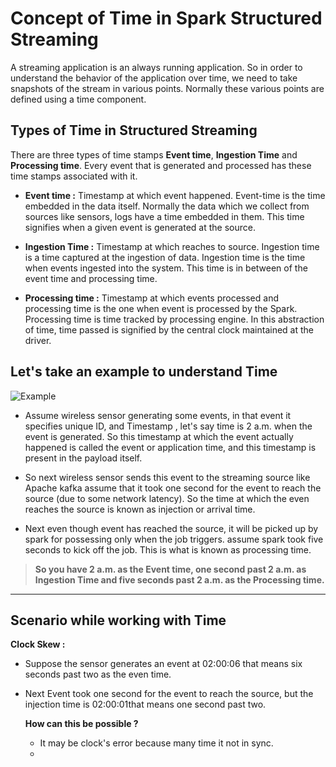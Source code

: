 
# Concept of Time in Spark Structured Streaming

A streaming application is an always running application. So in order to understand the behavior of the application over time, we need to take snapshots of the stream in various points. Normally these various points are defined using a time component.

## Types of Time in Structured Streaming
There are three types of time stamps **Event time**, **Ingestion Time** and **Processing time**. Every event that is generated and processed has these time stamps associated with it.

 - **Event time :**  Timestamp at which event happened. Event-time is the time embedded in the data itself. Normally the data which we collect from sources like sensors, logs have a time embedded in them. This time signifies when a given event is generated at the source.
   
 - **Ingestion Time :** Timestamp at which reaches to source. Ingestion time is a time captured at the ingestion of data. Ingestion time is the time when events ingested into the system. This time is in between of the event time and processing time.
 - **Processing time :** Timestamp at which events processed and processing time is the one when event is processed by the Spark. Processing time is time tracked by processing engine. In this abstraction of time, time passed is signified by the central clock maintained at the driver.

## Let's take an example to understand Time
![Example](https://github.com/gurditsingh/blog/blob/gh-pages/_screenshots/Streaming.jpg?raw=true)

 - Assume wireless sensor generating some events, in that event it specifies unique ID, and Timestamp , let's say time is 2 a.m. when the event is generated. So this timestamp at which the event actually happened is called the event or application time, and this timestamp is present in the payload itself.
 
 - So next wireless sensor sends this event to the streaming source like Apache kafka assume that it took one second for the event to reach the source (due to some network latency). So the time at which the even reaches the source is known as injection or arrival time.
 
 - Next even though event has reached the source, it will be picked up by spark for possessing only when the job triggers. assume spark took five seconds to kick off the job. This is what is known as processing time.
 

> **So you have 2 a.m. as the Event time, one second past 2 a.m. as Ingestion Time and five seconds past 2 a.m. as the Processing time.**


------------

## Scenario while working with Time

**Clock Skew :**

 - Suppose the sensor generates an event at 02:00:06 that means six seconds past two as the even time.
 - Next Event took one second for the event to reach the source, but the injection time is 02:00:01that means one second past two.

	**How can this be possible ?**
	
	 - It may be clock's error because many time it not in sync.
	 - 

<!--stackedit_data:
eyJoaXN0b3J5IjpbLTEyNjE5MDkzNjksLTIzNDM4OTQwLC0yMD
gyOTUzMjQwLDg5MzE5MDgyOSwtMTk2NDI1NzUxOSwtMTcyMDMz
NDk1OSwtMTA1NjY3MjE5MiwxNDIwNzk4NTYxLDg1NzM0NTM0Mi
wzOTkzODQzNiwxOTY2NDAyNzc2LDE4NjM4ODg5OTcsNzUyMjEw
Mzc1LC0yOTk2NjEyNjksLTE1MjIzNDEyODcsLTQ3NDQ2NzEyMS
w4NTg2MjA0NjQsNzg3MTI3MjUxLC0xODQ3Njk2Mzc3LC0xNjkz
MTM4MzUxXX0=
-->